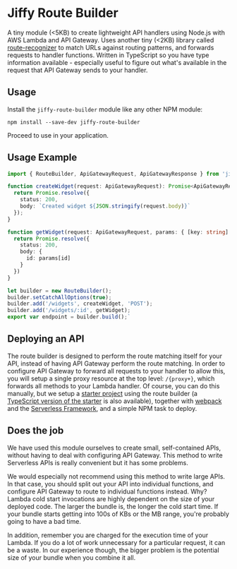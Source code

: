 # Jiffy Route Builder

A tiny module (<5KB) to create lightweight API handlers using Node.js with AWS Lambda and API Gateway. Uses another tiny (<2KB) library called [route-recognizer](https://github.com/tildeio/route-recognizer) to match URLs against routing patterns, and forwards requests to handler functions. Written in TypeScript so you have type information available - especially useful to figure out what's available in the request that API Gateway sends to your handler.



## Usage

Install the `jiffy-route-builder` module like any other NPM module:

```
npm install --save-dev jiffy-route-builder
```

Proceed to use in your application.



## Usage Example

```typescript
import { RouteBuilder, ApiGatewayRequest, ApiGatewayResponse } from 'jiffy-route-builder';

function createWidget(request: ApiGatewayRequest): Promise<ApiGatewayResponse> {
  return Promise.resolve({
    status: 200,
    body: `Created widget ${JSON.stringify(request.body)}`
  });
}

function getWidget(request: ApiGatewayRequest, params: { [key: string]: string }): Promise<ApiGatewayResponse> {
  return Promise.resolve({
    status: 200,
    body: {
      id: params[id]
    }
  })
}

let builder = new RouteBuilder();
builder.setCatchAllOptions(true); 
builder.add('/widgets', createWidget, 'POST');
builder.add('/widgets/:id', getWidget);
export var endpoint = builder.build();`
```



## Deploying an API

The route builder is designed to perform the route matching itself for your API, instead of having API Gateway perform the route matching. In order to configure API Gateway to forward all requests to your handler to allow this, you will setup a single proxy resource at the top level: `/{proxy+}`, which forwards all methods to your Lambda handler. Of course, you can do this manually, but we setup a [starter project](https://github.com/jiffycloud/jiffy-route-builder-starter) using the route builder (a [TypeScript version of the starter](https://github.com/jiffycloud/jiffy-route-builder-starter-ts) is also available), together with [webpack](https://webpack.js.org) and the [Serverless Framework](https://serverless.com/framework/docs), and a simple NPM task to deploy.



## Does the job

We have used this module ourselves to create small, self-contained APIs, without having to deal with configuring API Gateway. This method to write Serverless APIs is really convenient but it has some problems.

We would especially not recommend using this method to write large APIs. In that case, you should split out your API into individual functions, and configure API Gateway to route to individual functions instead. Why? Lambda cold start invocations are highly dependent on the size of your deployed code. The larger the bundle is, the longer the cold start time. If your bundle starts getting into 100s of KBs or the MB range, you're probably going to have a bad time.

In addition, remember you are charged for the execution time of your Lambda. If you do a lot of work unnecessary for a particular request, it can be a waste. In our experience though, the bigger problem is the potential size of your bundle when you combine it all.
